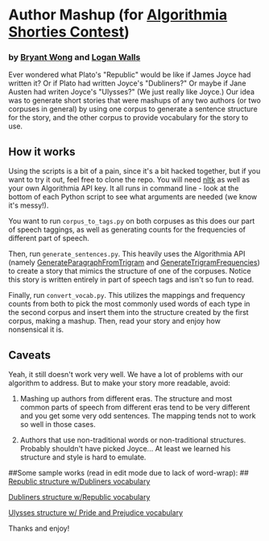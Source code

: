 # Author Mashup (for [Algorithmia Shorties Contest](https://github.com/algorithmiaio/shorties))
### by [Bryant Wong](https://github.com/bryantwong) and [Logan Walls](https://github.com/LoganWalls)

Ever wondered what Plato's "Republic" would be like if James Joyce had written it? Or if Plato had written Joyce's "Dubliners?" Or maybe if Jane Austen had writen Joyce's "Ulysses?" (We just really like Joyce.) Our idea was to generate short stories that were mashups of any two authors (or two corpuses in general) by using one corpus to generate a sentence structure for the story, and the other corpus to provide vocabulary for the story to use.

## How it works ##
Using the scripts is a bit of a pain, since it's a bit hacked together, but if you want to try it out, feel free to clone the repo. You will need [nltk](https://github.com/nltk/nltk) as well as your own Algorithmia API key. It all runs in command line - look at the bottom of each Python script to see what arguments are needed (we know it's messy!).

You want to run `corpus_to_tags.py` on both corpuses as this does our part of speech taggings, as well as generating counts for the frequencies of different part of speech.

Then, run `generate_sentences.py`. This heavily uses the Algorithmia API (namely [GenerateParagraphFromTrigram](https://algorithmia.com/algorithms/lizmrush/GenerateParagraphFromTrigram) and [GenerateTrigramFrequencies](https://algorithmia.com/algorithms/ngram/GenerateTrigramFrequencies)) to create a story that mimics the structure of one of the corpuses. Notice this story is written entirely in part of speech tags and isn't so fun to read.

Finally, run `convert_vocab.py`. This utilizes the mappings and frequency counts from both to pick the most commonly used words of each type in the second corpus and insert them into the structure created by the first corpus, making a mashup. Then, read your story and enjoy how nonsensical it is.

## Caveats ##
Yeah, it still doesn't work very well. We have a lot of problems with our algorithm to address. But to make your story more readable, avoid:

1. Mashing up authors from different eras. The structure and most common parts of speech from different eras tend to be very different and you get some very odd sentences. The mapping tends not to work so well in those cases.

2. Authors that use non-traditional words or non-traditional structures. Probably shouldn't have picked Joyce... At least we learned his structure and style is hard to emulate.

##Some sample works (read in edit mode due to lack of word-wrap): ##
[Republic structure w/Dubliners vocabulary](https://github.com/bryantwong/shorties/blob/master/stories/republic_dubliners.txt)

[Dubliners structure w/Republic vocabulary](https://github.com/bryantwong/shorties/blob/master/stories/dubliners_republic.txt)

[Ulysses structure w/ Pride and Prejudice vocabulary](https://github.com/bryantwong/shorties/blob/master/stories/ulysses_pride_prejudice.txt)

Thanks and enjoy!

